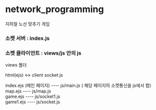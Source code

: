 # network_programming
지하철 노선 맞추기 게임

### 소켓 서버 : index.js

### 소켓 클라이언트 : views/js 안의 js

views 폴더

html(ejs) <-> client socket js

index.ejs (메인 페이지)  ---- js/main.js  ( 해당 페이지의 소켓통신을 js에서 함) <br/>
map.ejs ---- js/map.js <br/>
game.ejs ---- js/socket1.js <br/>
game1.ejs ---- js/socket.js <br/>
